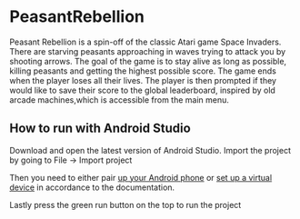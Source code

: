 # PeasantRebellion

Peasant Rebellion is a spin-off of the classic Atari game Space Invaders. There are starving peasants approaching in waves trying to attack you by shooting arrows. The goal of the game is to stay alive as long as possible, killing peasants and getting the highest possible score. The game ends when the player loses all their lives. The player is then prompted if they would like to save their score to the global leaderboard, inspired by old arcade machines,which is accessible from the main menu.

## How to run with Android Studio

Download and open the latest version of Android Studio. Import the project by going to File → Import project

Then you need to either pair [up your Android phone](https://developer.android.com/studio/run/device) or [set up a virtual device](https://developer.android.com/studio/run/managing-avds) in accordance to the documentation.

Lastly press the green run button on the top to run the project
